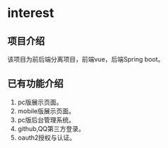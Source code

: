 # interest

## 项目介绍
  该项目为前后端分离项目，前端vue，后端Spring boot。
  
## 已有功能介绍
1. pc版展示页面。
2. mobile版展示页面。
3. pc版后台管理系统。
4. github,QQ第三方登录。
5. oauth2授权与认证。
  
